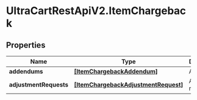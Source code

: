 # UltraCartRestApiV2.ItemChargeback

## Properties
Name | Type | Description | Notes
------------ | ------------- | ------------- | -------------
**addendums** | [**[ItemChargebackAddendum]**](ItemChargebackAddendum.md) | Addendums | [optional] 
**adjustmentRequests** | [**[ItemChargebackAdjustmentRequest]**](ItemChargebackAdjustmentRequest.md) | Adjustment requests | [optional] 


